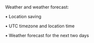 Weather and weather forecast:

•   Location saving

•   UTC timezone and location time

•   Weather forecast for the next two days